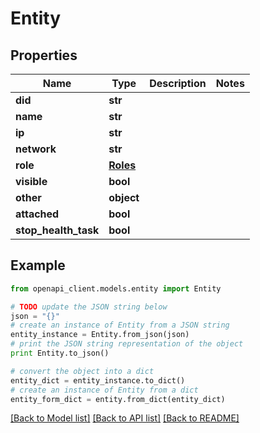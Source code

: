 # Entity

## Properties

| Name                 | Type                  | Description | Notes |
| -------------------- | --------------------- | ----------- | ----- |
| **did**              | **str**               |             |
| **name**             | **str**               |             |
| **ip**               | **str**               |             |
| **network**          | **str**               |             |
| **role**             | [**Roles**](Roles.md) |             |
| **visible**          | **bool**              |             |
| **other**            | **object**            |             |
| **attached**         | **bool**              |             |
| **stop_health_task** | **bool**              |             |

## Example

```python
from openapi_client.models.entity import Entity

# TODO update the JSON string below
json = "{}"
# create an instance of Entity from a JSON string
entity_instance = Entity.from_json(json)
# print the JSON string representation of the object
print Entity.to_json()

# convert the object into a dict
entity_dict = entity_instance.to_dict()
# create an instance of Entity from a dict
entity_form_dict = entity.from_dict(entity_dict)
```

[[Back to Model list]](../README.md#documentation-for-models) [[Back to API list]](../README.md#documentation-for-api-endpoints) [[Back to README]](../README.md)
